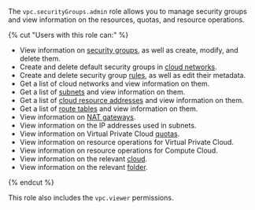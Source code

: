The `vpc.securityGroups.admin` role allows you to manage security groups and view information on the resources, quotas, and resource operations.

{% cut "Users with this role can:" %}

* View information on [security groups](../../../vpc/concepts/security-groups.md), as well as create, modify, and delete them.
* Create and delete default security groups in [cloud networks](../../../vpc/concepts/network.md#network).
* Create and delete security group [rules](../../../vpc/concepts/security-groups.md#security-groups-rules), as well as edit their metadata.
* Get a list of cloud networks and view information on them.
* Get a list of [subnets](../../../vpc/concepts/network.md#subnet) and view information on them.
* Get a list of [cloud resource addresses](../../../vpc/concepts/address.md) and view information on them.
* Get a list of [route tables](../../../vpc/concepts/static-routes.md#rt-vpc) and view information on them.
* View information on [NAT gateways](../../../vpc/concepts/gateways.md).
* View information on the IP addresses used in subnets.
* View information on Virtual Private Cloud [quotas](../../../vpc/concepts/limits.md#vpc-quotas).
* View information on resource operations for Virtual Private Cloud.
* View information on resource operations for Compute Cloud.
* View information on the relevant [cloud](../../../resource-manager/concepts/resources-hierarchy.md#cloud).
* View information on the relevant [folder](../../../resource-manager/concepts/resources-hierarchy.md#folder).

{% endcut %}

This role also includes the `vpc.viewer` permissions.